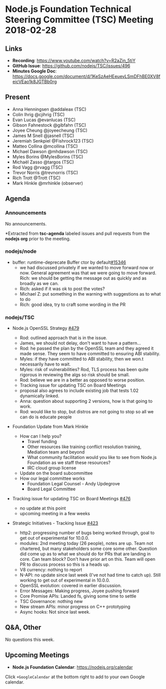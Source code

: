 # Node.js Foundation Technical Steering Committee (TSC) Meeting 2018-02-28

## Links

* **Recording**:  <https://www.youtube.com/watch?v=R2aZin_5tiY>
* **GitHub Issue**: <https://github.com/nodejs/TSC/issues/496>
* **Minutes Google Doc**: <https://docs.google.com/document/d/1KeSzAeHEeuevLSmDFhBE0XV8feicVEao1k8JGTBb0rg>

## Present

* Anna Henningsen @addaleax (TSC)
* Colin Ihrig @cjihrig (TSC)
* Evan Lucas @evanlucas (TSC)
* Gibson Fahnestock @gibfahn (TSC)
* Joyee Cheung @joyeecheung (TSC)
* James M Snell @jasnell (TSC)
* Jeremiah Senkpiel @Fishrock123 (TSC)
* Matteo Collina @mcollina (TSC)
* Michael Dawson @mhdawson (TSC)
* Myles Borins @MylesBorins (TSC)
* Michaël Zasso @targos (TSC)
* Rod Vagg @rvagg (TSC)
* Trevor Norris @trevnorris (TSC)
* Rich Trott @Trott (TSC)
* Mark Hinkle @mrhinkle (observer)

## Agenda

### Announcements

No announcements.

*Extracted from **tsc-agenda** labeled issues and pull requests from the **nodejs org** prior to the meeting.

### nodejs/node

* buffer: runtime-deprecate Buffer ctor by default[#15346](https://github.com/nodejs/node/pull/15346)
  * we had discussed privately if we wanted to move forward now or now.
    General agreement was that we were going to move forward.
    Rich: we should be getting the message out as quickly and as
    broadly as we can.
  * Rich: asked if it was ok to post the votes?
  * Michael Z: put something in the warning with suggestions as to
    what to do
  * Rich: good idea, try to craft some wording in the PR

### nodejs/TSC

* Node.js OpenSSL Strategy [#479](https://github.com/nodejs/TSC/pull/479)
  * Rod: outlined approach that is in the issue.
  * James, we should not delay, don't want to have a pattern...
  * Rod: he passed the plan by the OpenSSL team and they agreed it made
    sense.  They seem to have committed to ensuring ABI stability.
  * Myles: if they have committed to ABI stability, then we won.t
    necessarily have to wait.
  * Myles: risk of vulnerabilities?  Rod, TLS process has been
    quite rigorous in reviewing the algs so risk should be small.
  * Rod: believe we are in a better as opposed to worse position.
  * Tracking issue for updating TSC on Board Meetings
  * proposal also agrees to include existing job that tests 1.02
    dynamically linked.
  * Anna: question about supporting 2 versions, how is that going
    to work.
  * Rod: would like to stop, but distros are not going to stop so
    all we can do is educate people

* Foundation Update from Mark Hinkle
  * How can I help you?
    * Travel funding
    * Other resources like training conflict resolution training, Mediation team and beyond
    * What community facilitation would you like to see from Node.js Foundation as
      we staff these resources?
    * IRC cloud group license
  * Update on the board subcommittee
  * How our legal committee works
    * Foundation Legal Counsel - Andy Updegrove
    * Board Legal Committee

* Tracking issue for updating TSC on Board Meetings [#476](https://github.com/nodejs/TSC/issues/476)
  * no update at this point
  * upcoming meeting in a few weeks

* Strategic Initiatives - Tracking Issue [#423](https://github.com/nodejs/TSC/issues/423)
  * http2: progressing number of bugs being worked through, goal
    to get out of experimental for 10.0.0.
  * modules: 2nd meeting today (26 people), notes are up. Team
    not chartered, but many stakeholders some core some other.
    Question did come up as to what we should do for PRs that
    are landing in core.  Can team block? Don't have prior art on
    this. Team will open PR to discuss process so this is a heads
    up.
  * V8 currency: nothing to report
  * N-API: no update since last week (I've not had time to catch up).
    Still working to get out of experimental in 10.0.0.
  * OpenSSL evolution: covered in earlier discussion.
  * Error Messages: Making progress, Joyee pushing forward
  * Core Promise APIs: Landed fs, giving some time to settle
  * TSC Governance: nothing new
  * New stream APIs: minor progress on C++ prototyping
  * Async hooks: Not since last week.

## Q&A, Other

No questions this week.

## Upcoming Meetings

* **Node.js Foundation Calendar**: <https://nodejs.org/calendar>

Click `+GoogleCalendar` at the bottom right to add to your own Google calendar.
